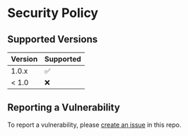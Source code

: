 # Security Policy

## Supported Versions

| Version | Supported          |
| ------- | ------------------ |
| 1.0.x   | :white_check_mark: |
| < 1.0   | :x:                |

## Reporting a Vulnerability

To report a vulnerability, please
[create an issue](https://github.com/integreat-io/integreat-authenticator-googleauth/issues)
in this repo.
